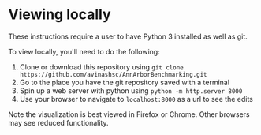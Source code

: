 # Viewing locally

These instructions require a user to have Python 3 installed as well as git.

To view locally, you'll need to do the following:
1. Clone or download this repository using `git clone https://github.com/avinashsc/AnnArborBenchmarking.git`
2. Go to the place you have the git repository saved with a terminal
3. Spin up a web server with python using `python -m http.server 8000`
4. Use your browser to navigate to `localhost:8000` as a url to see the edits

Note the visualization is best viewed in Firefox or Chrome. Other browsers may see reduced functionality.
